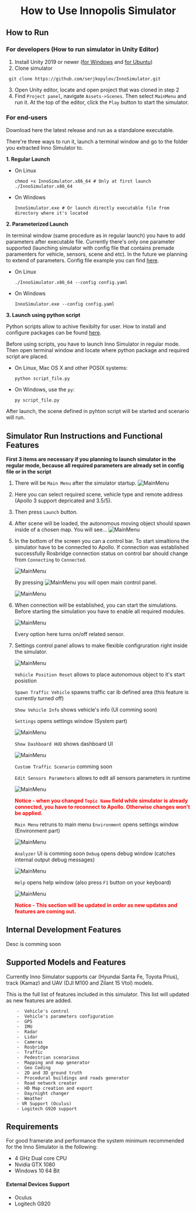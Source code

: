 <h1 align="center">How to Use Innopolis Simulator</h1>



## How to Run

### For developers (How to run simulator in Unity Editor)
 1. Install Unity 2019 or newer ([for Windows](https://store.unity.com/download-nuo) and [for Ubuntu](https://forum.unity.com/threads/unity-on-linux-release-notes-and-known-issues.350256/))
 2. Clone simulator
```
 git clone https://github.com/serjkopylov/InnoSimulator.git
```

 3. Open Unity editor, locate and open project that was cloned in step 2
 4. Find `Project panel`, navigate `Assets->Scenes`. Then select `MainMenu` and run it. At the top of the editor, click the `Play` button to start the simulator.


### For end-users
Download <a href="http://cordelia.university.innopolis.ru/Simulation/InnoSimulator/tags/2019.1" style="text-decoration: none">here</a> the latest release and run as a standalone executable.

There're three ways to run it, launch a terminal window and go to the folder you extracted Inno Simulator to.

 **1. Regular Launch**

 - On Linux
    
    ```
    chmod +x InnoSimulator.x86_64 # Only at first launch
    ./InnoSimulator.x86_64
    ```
 - On Windows
   
    ```
    InnoSimulator.exe # Or launch directly executable file from directory where it's located
    ```
 **2. Parameterized Launch**

In terminal window (same procedure as in regular launch) you have to add parameters after executable file. Currently there's only one parameter supported (launching simulator with config file that contains premade paramenters for vehicle, sensors, scene and etc). In the future we planning to extend of parameters. Config file example you can find [here](../Assets/Config/config.yaml).

 - On Linux
 
    ```
    ./InnoSimulator.x86_64 --config config.yaml
    ```
 - On Windows
    
    ```
    InnoSimulator.exe --config config.yaml
    ```

 **3. Launch using python script**

Python scripts allow to achive flexibilty for user. How to install and configure packages can be found [here](../Docs/PythonApi.md).

Before using scripts, you have to launch Inno Simulator in regular mode. Then open terminal window and locate where python package and required script are placed.

- On Linux, Mac OS X and other POSIX systems:

    ```
    python script_file.py
    ```

- On Windows, use the `py`:

    ```
    py script_file.py
    ```

After launch, the scene defined in pyhton script will be started and scenario will run.


## Simulator Run Instructions and Functional Features

**First 3 items are necessary if you planning to launch simulator in the regular mode, because all required parameters are already set in config file or in the script**

1. There will be `Main Menu` after the simulator startup.
![MainMenu](../Docs/Media/SimMenu.png)
2. Here you can select required scene, vehicle type and remote address (Apollo 3 support depricated and 3.5/5).

3. Then press `Launch` button.

4. After scene will be loaded, the autonomous moving object should spawn inside of a chosen map. You will see...
    ![MainMenu](../Docs/Media/SimView02.png)

5. In the bottom of the screen you can a control bar. To start simaltions the simulator have to be connected to Apollo. 
If connection was established successfully Rosbridge connection status on control bar should change from `Connecting` to `Connected`.

    ![MainMenu](../Docs/Media/SimControlBar.png)

    By pressing ![MainMenu](../Docs/Media/SimMenuButton.png) you will open main control panel.

    ![MainMenu](../Docs/Media/SimMainControlPanel.png)

6. When connection will be established, you can start the simulations. Before starting the simulation you have to enable all required modules.

    ![MainMenu](../Docs/Media/SimSensorsControlPartUI.png)

    Every option here turns on/off related sensor.

7. Settings control panel allows to make flexible configruration right inside the simulator.

    ![MainMenu](../Docs/Media/SimSettingsControlPartUI.png)

    `Vehicle Position Reset` allows to place autonomous object to it's start posistion

    `Spawn Traffic Vehicle` spawns traffic car ib defined area (this feature is currently turned off)

    `Show Vehicle Info` shows vehicle's info (UI comming soon)

    `Settings` opens settings window (System part)
    
    ![MainMenu](../Docs/Media/SimSettingsWindow.png)
    
    `Show Dashboard HUD` shows dashboard UI
    
    ![MainMenu](../Docs/Media/SimDashboard.png)
    
    `Custom Traffic Scenario` comming soon

    `Edit Sensors Parameters` allows to edit all sensors parameters in runtime
      
    ![MainMenu](../Docs/Media/SimEditSensorsParamsWindow.png)
    
     **<span style='color: red;'>Notice - when you changed `Topic Name` field while simulator is already connected, you have to reconnect to Apollo. Otherwise changes won't be applied. </span>**
    
    `Main Menu` retruns to main menu
    `Environment` opens settings window (Environment part)
    
    ![MainMenu](../Docs/Media/SimEnvSettingsWindow.png)
    
    `Analyzer` UI is comming soon
    `Debug` opens debug window (catches internal output debug messages)
    
    ![MainMenu](../Docs/Media/SimDebugWindow.png)
    
    `Help` opens help window (also press `F1` button on your keyboard) 
    
    ![MainMenu](../Docs/Media/SimHelpWindow.png)
      

    **<span style='color: red;'>Notice - This section will be updated in order as new updates and features are coming out. </span>**

## Internal Development Features
Desc is comming soon


## Supported Models and Features

Currently Inno Simulator supports car (Hyundai Santa Fe, Toyota Prius), track (Kamaz) and UAV (DJI M100 and Zilant 15 Vtol) models.

This is the full list of features included in this simulator. This list will updated as new features are added.

```
    -  Vehicle's control 
    -  Vehicle's parameters configuration 
    -  GPS 
    -  IMU 
    -  Radar
    -  Lidar
    -  Cameras
    -  Rosbridge
    -  Traffic
    -  Pedestrian scenarious
    -  Mapping and map generator 
    -  Geo Coding
    -  2D and 3D ground truth 
    -  Procedural buildings and roads generator
    -  Road network creator
    -  HD Map creation and export
    -  Day/night changer
    -  Weather 
    - VR Support (Oculus)
    - Logitech G920 support
```

## Requirements
For good framerate and performance the system minimum recommended for the Inno Simulator is the following: 
 - 4 GHz Dual core CPU
 - Nvidia GTX 1080
 - Windows 10 64 Bit
 
#### External Devices Support

 - Oculus
 - Logitech G920
